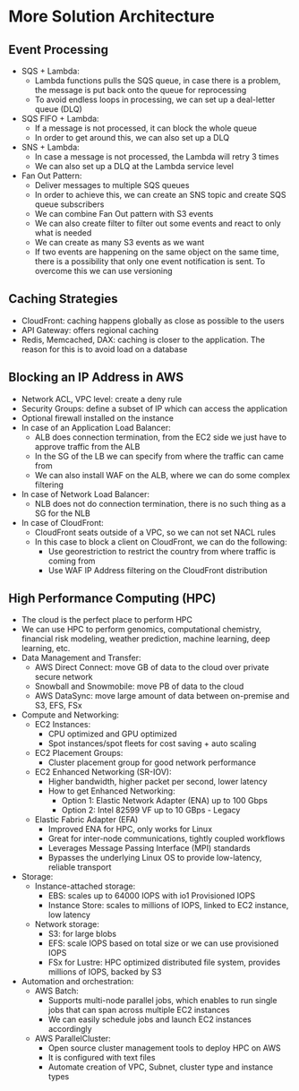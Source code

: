 # More Solution Architecture

## Event Processing

- SQS + Lambda:
    - Lambda functions pulls the SQS queue, in case there is a problem, the message is put back onto the queue for reprocessing
    - To avoid endless loops in processing, we can set up a deal-letter queue (DLQ)
- SQS FIFO + Lambda:
    - If a message is not processed, it can block the whole queue
    - In order to get around this, we can also set up a DLQ
- SNS + Lambda:
    - In case a message is not processed, the Lambda will retry 3 times
    - We can also set up a DLQ at the Lambda service level
- Fan Out Pattern:
    - Deliver messages to multiple SQS queues
    - In order to achieve this, we can create an SNS topic and create SQS queue subscribers
    - We can combine Fan Out pattern with S3 events
    - We can also create filter to filter out some events and react to only what is needed
    - We can create as many S3 events as we want 
    - If two events are happening on the same object on the same time, there is a possibility that only one event notification is sent. To overcome this we can use versioning

## Caching Strategies

- CloudFront: caching happens globally as close as possible to the users
- API Gateway: offers regional caching
- Redis, Memcached, DAX: caching is closer to the application. The reason for this is to avoid load on a database

## Blocking an IP Address in AWS

- Network ACL, VPC level: create a deny rule
- Security Groups: define a subset of IP which can access the application
- Optional firewall installed on the instance
- In case of an Application Load Balancer:
    - ALB does connection termination, from the EC2 side we just have to approve traffic from the ALB
    - In the SG of the LB we can specify from where the traffic can came from
    - We can also install WAF on the ALB, where we can do some complex filtering
- In case of Network Load Balancer:
    - NLB does not do connection termination, there is no such thing as a SG for the NLB
- In case of CloudFront:
    - CloudFront seats outside of a VPC, so we can not set NACL rules
    - In this case to block a client on CloudFront, we can do the following:
        - Use georestriction to restrict the country from where traffic is coming from
        - Use WAF IP Address filtering on the CloudFront distribution

## High Performance Computing (HPC)

- The cloud is the perfect place to perform HPC
- We can use HPC to perform genomics, computational chemistry, financial risk modeling, weather prediction, machine learning, deep learning, etc.
- Data Management and Transfer:
    - AWS Direct Connect: move GB of data to the cloud over private secure network
    - Snowball and Snowmobile: move PB of data to the cloud
    - AWS DataSync: move large amount of data between on-premise and S3, EFS, FSx
- Compute and Networking:
    - EC2 Instances:
        - CPU optimized and GPU optimized
        - Spot instances/spot fleets for cost saving + auto scaling
    - EC2 Placement Groups:
        - Cluster placement group for good network performance
    - EC2 Enhanced Networking (SR-IOV):
        - Higher bandwidth, higher packet per second, lower latency
        - How to get Enhanced Networking:
            - Option 1: Elastic Network Adapter (ENA) up to 100 Gbps
            - Option 2: Intel 82599 VF up to 10 GBps - Legacy
    - Elastic Fabric Adapter (EFA)
        - Improved ENA for HPC, only works for Linux
        - Great for inter-node communications, tightly coupled workflows
        - Leverages Message Passing Interface (MPI) standards
        - Bypasses the underlying Linux OS to provide low-latency, reliable transport
- Storage:
    - Instance-attached storage:
        - EBS: scales up to 64000 IOPS with io1 Provisioned IOPS
        - Instance Store: scales to millions of IOPS, linked to EC2 instance, low latency
    - Network storage:
        - S3: for large blobs
        - EFS: scale IOPS based on total size or we can use provisioned IOPS
        - FSx for Lustre: HPC optimized distributed file system, provides millions of IOPS, backed by S3
- Automation and orchestration:
    - AWS Batch:
        - Supports multi-node parallel jobs, which enables to run single jobs that can span across multiple EC2 instances
        - We can easily schedule jobs and launch EC2 instances accordingly
    - AWS ParallelCluster:
        - Open source cluster management tools to deploy HPC on AWS
        - It is configured with text files
        - Automate creation of VPC, Subnet, cluster type and instance types